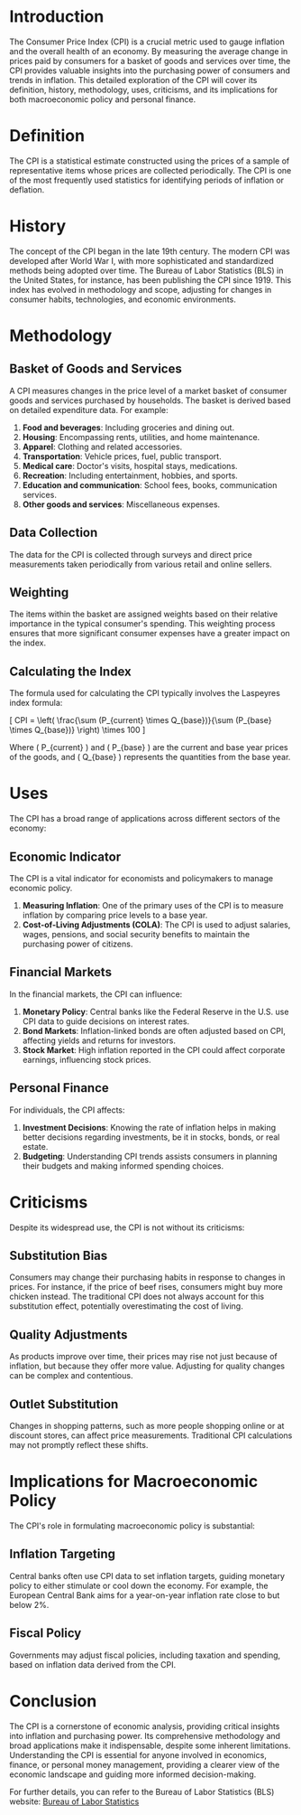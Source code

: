 # Introduction

The Consumer Price Index (CPI) is a crucial metric used to gauge inflation and the overall health of an economy. By measuring the average change in prices paid by consumers for a basket of goods and services over time, the CPI provides valuable insights into the purchasing power of consumers and trends in inflation. This detailed exploration of the CPI will cover its definition, history, methodology, uses, criticisms, and its implications for both macroeconomic policy and personal finance.

# Definition

The CPI is a statistical estimate constructed using the prices of a sample of representative items whose prices are collected periodically. The CPI is one of the most frequently used statistics for identifying periods of inflation or deflation.

# History

The concept of the CPI began in the late 19th century. The modern CPI was developed after World War I, with more sophisticated and standardized methods being adopted over time. The Bureau of Labor Statistics (BLS) in the United States, for instance, has been publishing the CPI since 1919. This index has evolved in methodology and scope, adjusting for changes in consumer habits, technologies, and economic environments.

# Methodology

## Basket of Goods and Services

A CPI measures changes in the price level of a market basket of consumer goods and services purchased by households. The basket is derived based on detailed expenditure data. For example:

1. **Food and beverages**: Including groceries and dining out.
2. **Housing**: Encompassing rents, utilities, and home maintenance.
3. **Apparel**: Clothing and related accessories.
4. **Transportation**: Vehicle prices, fuel, public transport.
5. **Medical care**: Doctor's visits, hospital stays, medications.
6. **Recreation**: Including entertainment, hobbies, and sports.
7. **Education and communication**: School fees, books, communication services.
8. **Other goods and services**: Miscellaneous expenses.

## Data Collection

The data for the CPI is collected through surveys and direct price measurements taken periodically from various retail and online sellers. 

## Weighting

The items within the basket are assigned weights based on their relative importance in the typical consumer's spending. This weighting process ensures that more significant consumer expenses have a greater impact on the index. 

## Calculating the Index

The formula used for calculating the CPI typically involves the Laspeyres index formula:

\[ CPI = \left( \frac{\sum (P_{current} \times Q_{base})}{\sum (P_{base} \times Q_{base})} \right) \times 100 \]

Where \( P_{current} \) and \( P_{base} \) are the current and base year prices of the goods, and \( Q_{base} \) represents the quantities from the base year.

# Uses

The CPI has a broad range of applications across different sectors of the economy:

## Economic Indicator

The CPI is a vital indicator for economists and policymakers to manage economic policy. 

1. **Measuring Inflation**: One of the primary uses of the CPI is to measure inflation by comparing price levels to a base year.
2. **Cost-of-Living Adjustments (COLA)**: The CPI is used to adjust salaries, wages, pensions, and social security benefits to maintain the purchasing power of citizens.

## Financial Markets

In the financial markets, the CPI can influence:

1. **Monetary Policy**: Central banks like the Federal Reserve in the U.S. use CPI data to guide decisions on interest rates.
2. **Bond Markets**: Inflation-linked bonds are often adjusted based on CPI, affecting yields and returns for investors.
3. **Stock Market**: High inflation reported in the CPI could affect corporate earnings, influencing stock prices.

## Personal Finance

For individuals, the CPI affects:

1. **Investment Decisions**: Knowing the rate of inflation helps in making better decisions regarding investments, be it in stocks, bonds, or real estate.
2. **Budgeting**: Understanding CPI trends assists consumers in planning their budgets and making informed spending choices.

# Criticisms

Despite its widespread use, the CPI is not without its criticisms:

## Substitution Bias

Consumers may change their purchasing habits in response to changes in prices. For instance, if the price of beef rises, consumers might buy more chicken instead. The traditional CPI does not always account for this substitution effect, potentially overestimating the cost of living.

## Quality Adjustments

As products improve over time, their prices may rise not just because of inflation, but because they offer more value. Adjusting for quality changes can be complex and contentious.

## Outlet Substitution

Changes in shopping patterns, such as more people shopping online or at discount stores, can affect price measurements. Traditional CPI calculations may not promptly reflect these shifts.

# Implications for Macroeconomic Policy

The CPI's role in formulating macroeconomic policy is substantial:

## Inflation Targeting

Central banks often use CPI data to set inflation targets, guiding monetary policy to either stimulate or cool down the economy. For example, the European Central Bank aims for a year-on-year inflation rate close to but below 2%.

## Fiscal Policy

Governments may adjust fiscal policies, including taxation and spending, based on inflation data derived from the CPI.

# Conclusion

The CPI is a cornerstone of economic analysis, providing critical insights into inflation and purchasing power. Its comprehensive methodology and broad applications make it indispensable, despite some inherent limitations. Understanding the CPI is essential for anyone involved in economics, finance, or personal money management, providing a clearer view of the economic landscape and guiding more informed decision-making.

For further details, you can refer to the Bureau of Labor Statistics (BLS) website: [Bureau of Labor Statistics](https://www.bls.gov/cpi/)

